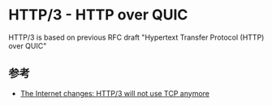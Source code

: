 # HTTP/3 - HTTP over QUIC

HTTP/3 is based on previous RFC draft "Hypertext Transfer Protocol (HTTP) over QUIC"

## 参考

* [The Internet changes: HTTP/3 will not use TCP anymore](https://medium.com/drill/the-internet-changes-http-3-will-not-use-tcp-anymore-427e82eeadc0)